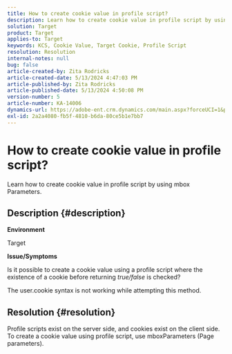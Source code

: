 ```yaml
---
title: How to create cookie value in profile script?
description: Learn how to create cookie value in profile script by using mbox Parameters.
solution: Target
product: Target
applies-to: Target
keywords: KCS, Cookie Value, Target Cookie, Profile Script
resolution: Resolution
internal-notes: null
bug: false
article-created-by: Zita Rodricks
article-created-date: 5/13/2024 4:47:03 PM
article-published-by: Zita Rodricks
article-published-date: 5/13/2024 4:50:08 PM
version-number: 5
article-number: KA-14006
dynamics-url: https://adobe-ent.crm.dynamics.com/main.aspx?forceUCI=1&pagetype=entityrecord&etn=knowledgearticle&id=4a4fb16a-4811-ef11-9f8a-6045bd03c412
exl-id: 2a2a4080-fb5f-4810-b6da-80ce5b1e7bb7
---
```

# How to create cookie value in profile script?


Learn how to create cookie value in profile script by using mbox Parameters.

## Description {#description}


<b>Environment</b>

Target



<b>Issue/Symptoms</b>

Is it possible to create a cookie value using a profile script where the existence of a cookie before returning *true/false* is checked?

The user.cookie syntax is not working while attempting this method.


## Resolution {#resolution}


Profile scripts exist on the server side, and cookies exist on the client side. To create a cookie value using profile script, use mboxParameters (Page parameters).
